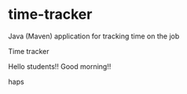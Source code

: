 # time-tracker
Java (Maven) application for tracking time on the job

Time tracker

Hello students!! Good morning!!

haps
